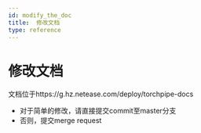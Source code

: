 ```yaml
---
id: modify_the_doc
title:  修改文档
type: reference
---
```


# 修改文档

文档位于https://g.hz.netease.com/deploy/torchpipe-docs
- 对于简单的修改，请直接提交commit至master分支
- 否则，提交merge request
